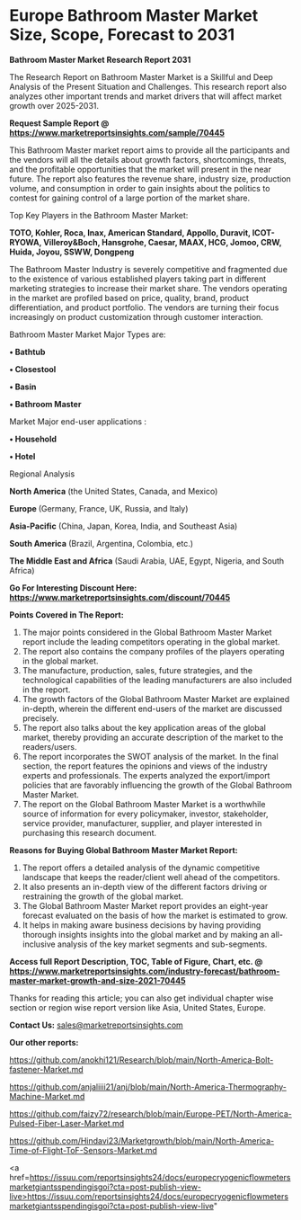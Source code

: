 # Europe Bathroom Master Market Size, Scope, Forecast to 2031

<strong>Bathroom Master Market Research Report 2031</strong>

The Research Report on Bathroom Master Market is a Skillful and Deep Analysis of the Present Situation and Challenges. This research report also analyzes other important trends and market drivers that will affect market growth over 2025-2031.

<strong>Request Sample Report @ <a href=https://www.marketreportsinsights.com/sample/70445>https://www.marketreportsinsights.com/sample/70445</a></strong>

This Bathroom Master market report aims to provide all the participants and the vendors will all the details about growth factors, shortcomings, threats, and the profitable opportunities that the market will present in the near future. The report also features the revenue share, industry size, production volume, and consumption in order to gain insights about the politics to contest for gaining control of a large portion of the market share.

Top Key Players in the Bathroom Master Market:

<strong>TOTO, Kohler, Roca, Inax, American Standard, Appollo, Duravit, ICOT-RYOWA, Villeroy&Boch, Hansgrohe, Caesar, MAAX, HCG, Jomoo, CRW, Huida, Joyou, SSWW, Dongpeng</strong>

The Bathroom Master Industry is severely competitive and fragmented due to the existence of various established players taking part in different marketing strategies to increase their market share. The vendors operating in the market are profiled based on price, quality, brand, product differentiation, and product portfolio. The vendors are turning their focus increasingly on product customization through customer interaction.

Bathroom Master Market Major Types are:

<strong>• Bathtub

• Closestool

• Basin

• Bathroom Master</strong>

Market Major end-user applications :

<strong>• Household

• Hotel</strong>

Regional Analysis

</u><strong><b>North America</b></strong> (the United States, Canada, and Mexico)

<strong><b>Europe </b></strong>(Germany, France, UK, Russia, and Italy)

<strong><b>Asia-Pacific</b></strong> (China, Japan, Korea, India, and Southeast Asia)

<strong><b>South America</b></strong> (Brazil, Argentina, Colombia, etc.)

<strong><b>The Middle East and Africa</b></strong> (Saudi Arabia, UAE, Egypt, Nigeria, and South Africa)

<strong>Go For Interesting Discount Here: <a href=https://www.marketreportsinsights.com/discount/70445>https://www.marketreportsinsights.com/discount/70445</a></strong>

<strong>Points Covered in The Report:</strong>
<ol>
  <li>The major points considered in the Global Bathroom Master Market report include the leading competitors operating in the global market.</li>
  <li>The report also contains the company profiles of the players operating in the global market.</li>
  <li>The manufacture, production, sales, future strategies, and the technological capabilities of the leading manufacturers are also included in the report.</li>
  <li>The growth factors of the Global Bathroom Master Market are explained in-depth, wherein the different end-users of the market are discussed precisely.</li>
  <li>The report also talks about the key application areas of the global market, thereby providing an accurate description of the market to the readers/users.</li>
  <li>The report incorporates the SWOT analysis of the market. In the final section, the report features the opinions and views of the industry experts and professionals. The experts analyzed the export/import policies that are favorably influencing the growth of the Global Bathroom Master Market.</li>
  <li>The report on the Global Bathroom Master Market is a worthwhile source of information for every policymaker, investor, stakeholder, service provider, manufacturer, supplier, and player interested in purchasing this research document.</li>
</ol>
<strong>Reasons for Buying Global Bathroom Master Market Report:</strong>

<ol>
  <li>The report offers a detailed analysis of the dynamic competitive landscape that keeps the reader/client well ahead of the competitors.</li>
  <li>It also presents an in-depth view of the different factors driving or restraining the growth of the global market.</li>
  <li>The Global Bathroom Master Market report provides an eight-year forecast evaluated on the basis of how the market is estimated to grow.</li>
  <li>It helps in making aware business decisions by having providing thorough insights insights into the global market and by making an all-inclusive analysis of the key market segments and sub-segments.</li>
</ol>
<strong>Access full Report Description, TOC, Table of Figure, Chart, etc. @ <a href=https://www.marketreportsinsights.com/industry-forecast/bathroom-master-market-growth-and-size-2021-70445>https://www.marketreportsinsights.com/industry-forecast/bathroom-master-market-growth-and-size-2021-70445</a></strong>


Thanks for reading this article; you can also get individual chapter wise section or region wise report version like Asia, United States, Europe.

<strong>Contact Us:</strong>
sales@marketreportsinsights.com

<strong>Our other reports:</strong>

<a href=https://github.com/anokhi121/Research/blob/main/North-America-Bolt-fastener-Market.md>https://github.com/anokhi121/Research/blob/main/North-America-Bolt-fastener-Market.md</a>

<a href=https://github.com/anjaliiii21/anj/blob/main/North-America-Thermography-Machine-Market.md>https://github.com/anjaliiii21/anj/blob/main/North-America-Thermography-Machine-Market.md</a>

<a href=https://github.com/faizy72/research/blob/main/Europe-PET/North-America-Pulsed-Fiber-Laser-Market.md>https://github.com/faizy72/research/blob/main/Europe-PET/North-America-Pulsed-Fiber-Laser-Market.md</a>

<a href=https://github.com/Hindavi23/Marketgrowth/blob/main/North-America-Time-of-Flight-ToF-Sensors-Market.md>https://github.com/Hindavi23/Marketgrowth/blob/main/North-America-Time-of-Flight-ToF-Sensors-Market.md</a>

<a href=https://issuu.com/reportsinsights24/docs/europecryogenicflowmetersmarketgiantsspendingisgoi?cta=post-publish-view-live>https://issuu.com/reportsinsights24/docs/europecryogenicflowmetersmarketgiantsspendingisgoi?cta=post-publish-view-live</a>"

